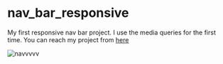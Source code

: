 # nav_bar_responsive

My first responsive nav bar project. I use the media queries for the first time. You can reach my project from [here](https://esadakman.github.io/nav_bar_responsive/)

![navvvvv](https://user-images.githubusercontent.com/98649983/169036338-cef350e4-3ffb-4c54-b548-4ebf328dc20a.gif)
